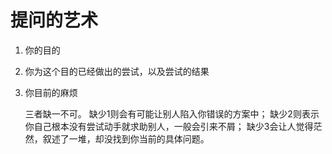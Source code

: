 # 提问的艺术
 
1. 你的目的
2. 你为这个目的已经做出的尝试，以及尝试的结果
3. 你目前的麻烦

    三者缺一不可。
    缺少1则会有可能让别人陷入你错误的方案中；
    缺少2则表示你自己根本没有尝试动手就求助别人，一般会引来不屑；
    缺少3会让人觉得茫然，叙述了一堆，却没找到你当前的具体问题。
